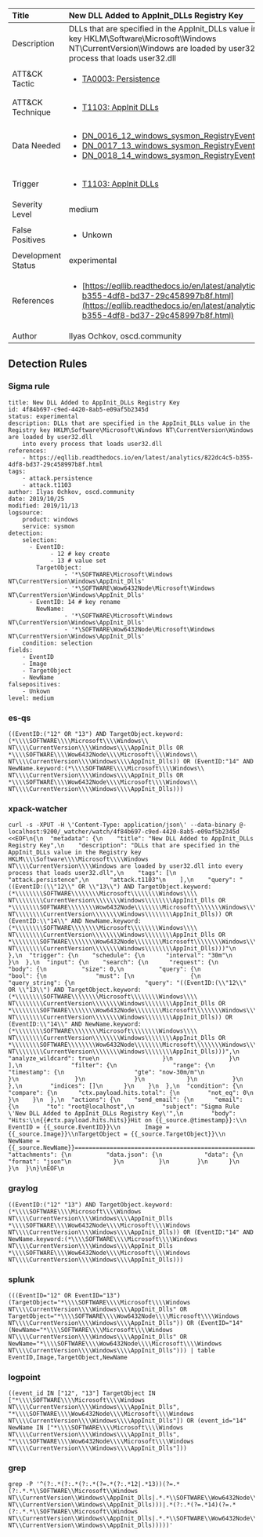 | Title                | New DLL Added to AppInit_DLLs Registry Key                                                                                                                                                 |
|:---------------------|:------------------------------------------------------------------------------------------------------------------------------------------------------------|
| Description          | DLLs that are specified in the AppInit_DLLs value in the Registry key HKLM\Software\Microsoft\Windows NT\CurrentVersion\Windows are loaded by user32.dll into every process that loads user32.dll                                                                                                                                           |
| ATT&amp;CK Tactic    |  <ul><li>[TA0003: Persistence](https://attack.mitre.org/tactics/TA0003)</li></ul>  |
| ATT&amp;CK Technique | <ul><li>[T1103: AppInit DLLs](https://attack.mitre.org/techniques/T1103)</li></ul>  |
| Data Needed          | <ul><li>[DN_0016_12_windows_sysmon_RegistryEvent](../Data_Needed/DN_0016_12_windows_sysmon_RegistryEvent.md)</li><li>[DN_0017_13_windows_sysmon_RegistryEvent](../Data_Needed/DN_0017_13_windows_sysmon_RegistryEvent.md)</li><li>[DN_0018_14_windows_sysmon_RegistryEvent](../Data_Needed/DN_0018_14_windows_sysmon_RegistryEvent.md)</li></ul>  |
| Trigger              | <ul><li>[T1103: AppInit DLLs](../Triggers/T1103.md)</li></ul>  |
| Severity Level       | medium |
| False Positives      | <ul><li>Unkown</li></ul>  |
| Development Status   | experimental |
| References           | <ul><li>[https://eqllib.readthedocs.io/en/latest/analytics/822dc4c5-b355-4df8-bd37-29c458997b8f.html](https://eqllib.readthedocs.io/en/latest/analytics/822dc4c5-b355-4df8-bd37-29c458997b8f.html)</li></ul>  |
| Author               | Ilyas Ochkov, oscd.community |


## Detection Rules

### Sigma rule

```
title: New DLL Added to AppInit_DLLs Registry Key
id: 4f84b697-c9ed-4420-8ab5-e09af5b2345d
status: experimental
description: DLLs that are specified in the AppInit_DLLs value in the Registry key HKLM\Software\Microsoft\Windows NT\CurrentVersion\Windows are loaded by user32.dll
    into every process that loads user32.dll
references:
    - https://eqllib.readthedocs.io/en/latest/analytics/822dc4c5-b355-4df8-bd37-29c458997b8f.html
tags:
    - attack.persistence
    - attack.t1103
author: Ilyas Ochkov, oscd.community
date: 2019/10/25
modified: 2019/11/13
logsource:
    product: windows
    service: sysmon
detection:
    selection:
      - EventID: 
            - 12 # key create
            - 13 # value set
        TargetObject:
                - '*\SOFTWARE\Microsoft\Windows NT\CurrentVersion\Windows\AppInit_Dlls'
                - '*\SOFTWARE\Wow6432Node\Microsoft\Windows NT\CurrentVersion\Windows\AppInit_Dlls'
      - EventID: 14 # key rename
        NewName:
                - '*\SOFTWARE\Microsoft\Windows NT\CurrentVersion\Windows\AppInit_Dlls'
                - '*\SOFTWARE\Wow6432Node\Microsoft\Windows NT\CurrentVersion\Windows\AppInit_Dlls'
    condition: selection
fields:
    - EventID
    - Image
    - TargetObject
    - NewName
falsepositives:
    - Unkown
level: medium

```





### es-qs
    
```
((EventID:("12" OR "13") AND TargetObject.keyword:(*\\\\SOFTWARE\\\\Microsoft\\\\Windows\\ NT\\\\CurrentVersion\\\\Windows\\\\AppInit_Dlls OR *\\\\SOFTWARE\\\\Wow6432Node\\\\Microsoft\\\\Windows\\ NT\\\\CurrentVersion\\\\Windows\\\\AppInit_Dlls)) OR (EventID:"14" AND NewName.keyword:(*\\\\SOFTWARE\\\\Microsoft\\\\Windows\\ NT\\\\CurrentVersion\\\\Windows\\\\AppInit_Dlls OR *\\\\SOFTWARE\\\\Wow6432Node\\\\Microsoft\\\\Windows\\ NT\\\\CurrentVersion\\\\Windows\\\\AppInit_Dlls)))
```


### xpack-watcher
    
```
curl -s -XPUT -H \'Content-Type: application/json\' --data-binary @- localhost:9200/_watcher/watch/4f84b697-c9ed-4420-8ab5-e09af5b2345d <<EOF\n{\n  "metadata": {\n    "title": "New DLL Added to AppInit_DLLs Registry Key",\n    "description": "DLLs that are specified in the AppInit_DLLs value in the Registry key HKLM\\\\Software\\\\Microsoft\\\\Windows NT\\\\CurrentVersion\\\\Windows are loaded by user32.dll into every process that loads user32.dll",\n    "tags": [\n      "attack.persistence",\n      "attack.t1103"\n    ],\n    "query": "((EventID:(\\"12\\" OR \\"13\\") AND TargetObject.keyword:(*\\\\\\\\SOFTWARE\\\\\\\\Microsoft\\\\\\\\Windows\\\\ NT\\\\\\\\CurrentVersion\\\\\\\\Windows\\\\\\\\AppInit_Dlls OR *\\\\\\\\SOFTWARE\\\\\\\\Wow6432Node\\\\\\\\Microsoft\\\\\\\\Windows\\\\ NT\\\\\\\\CurrentVersion\\\\\\\\Windows\\\\\\\\AppInit_Dlls)) OR (EventID:\\"14\\" AND NewName.keyword:(*\\\\\\\\SOFTWARE\\\\\\\\Microsoft\\\\\\\\Windows\\\\ NT\\\\\\\\CurrentVersion\\\\\\\\Windows\\\\\\\\AppInit_Dlls OR *\\\\\\\\SOFTWARE\\\\\\\\Wow6432Node\\\\\\\\Microsoft\\\\\\\\Windows\\\\ NT\\\\\\\\CurrentVersion\\\\\\\\Windows\\\\\\\\AppInit_Dlls)))"\n  },\n  "trigger": {\n    "schedule": {\n      "interval": "30m"\n    }\n  },\n  "input": {\n    "search": {\n      "request": {\n        "body": {\n          "size": 0,\n          "query": {\n            "bool": {\n              "must": [\n                {\n                  "query_string": {\n                    "query": "((EventID:(\\"12\\" OR \\"13\\") AND TargetObject.keyword:(*\\\\\\\\SOFTWARE\\\\\\\\Microsoft\\\\\\\\Windows\\\\ NT\\\\\\\\CurrentVersion\\\\\\\\Windows\\\\\\\\AppInit_Dlls OR *\\\\\\\\SOFTWARE\\\\\\\\Wow6432Node\\\\\\\\Microsoft\\\\\\\\Windows\\\\ NT\\\\\\\\CurrentVersion\\\\\\\\Windows\\\\\\\\AppInit_Dlls)) OR (EventID:\\"14\\" AND NewName.keyword:(*\\\\\\\\SOFTWARE\\\\\\\\Microsoft\\\\\\\\Windows\\\\ NT\\\\\\\\CurrentVersion\\\\\\\\Windows\\\\\\\\AppInit_Dlls OR *\\\\\\\\SOFTWARE\\\\\\\\Wow6432Node\\\\\\\\Microsoft\\\\\\\\Windows\\\\ NT\\\\\\\\CurrentVersion\\\\\\\\Windows\\\\\\\\AppInit_Dlls)))",\n                    "analyze_wildcard": true\n                  }\n                }\n              ],\n              "filter": {\n                "range": {\n                  "timestamp": {\n                    "gte": "now-30m/m"\n                  }\n                }\n              }\n            }\n          }\n        },\n        "indices": []\n      }\n    }\n  },\n  "condition": {\n    "compare": {\n      "ctx.payload.hits.total": {\n        "not_eq": 0\n      }\n    }\n  },\n  "actions": {\n    "send_email": {\n      "email": {\n        "to": "root@localhost",\n        "subject": "Sigma Rule \'New DLL Added to AppInit_DLLs Registry Key\'",\n        "body": "Hits:\\n{{#ctx.payload.hits.hits}}Hit on {{_source.@timestamp}}:\\n     EventID = {{_source.EventID}}\\n       Image = {{_source.Image}}\\nTargetObject = {{_source.TargetObject}}\\n     NewName = {{_source.NewName}}================================================================================\\n{{/ctx.payload.hits.hits}}",\n        "attachments": {\n          "data.json": {\n            "data": {\n              "format": "json"\n            }\n          }\n        }\n      }\n    }\n  }\n}\nEOF\n
```


### graylog
    
```
((EventID:("12" "13") AND TargetObject.keyword:(*\\\\SOFTWARE\\\\Microsoft\\\\Windows NT\\\\CurrentVersion\\\\Windows\\\\AppInit_Dlls *\\\\SOFTWARE\\\\Wow6432Node\\\\Microsoft\\\\Windows NT\\\\CurrentVersion\\\\Windows\\\\AppInit_Dlls)) OR (EventID:"14" AND NewName.keyword:(*\\\\SOFTWARE\\\\Microsoft\\\\Windows NT\\\\CurrentVersion\\\\Windows\\\\AppInit_Dlls *\\\\SOFTWARE\\\\Wow6432Node\\\\Microsoft\\\\Windows NT\\\\CurrentVersion\\\\Windows\\\\AppInit_Dlls)))
```


### splunk
    
```
(((EventID="12" OR EventID="13") (TargetObject="*\\\\SOFTWARE\\\\Microsoft\\\\Windows NT\\\\CurrentVersion\\\\Windows\\\\AppInit_Dlls" OR TargetObject="*\\\\SOFTWARE\\\\Wow6432Node\\\\Microsoft\\\\Windows NT\\\\CurrentVersion\\\\Windows\\\\AppInit_Dlls")) OR (EventID="14" (NewName="*\\\\SOFTWARE\\\\Microsoft\\\\Windows NT\\\\CurrentVersion\\\\Windows\\\\AppInit_Dlls" OR NewName="*\\\\SOFTWARE\\\\Wow6432Node\\\\Microsoft\\\\Windows NT\\\\CurrentVersion\\\\Windows\\\\AppInit_Dlls"))) | table EventID,Image,TargetObject,NewName
```


### logpoint
    
```
((event_id IN ["12", "13"] TargetObject IN ["*\\\\SOFTWARE\\\\Microsoft\\\\Windows NT\\\\CurrentVersion\\\\Windows\\\\AppInit_Dlls", "*\\\\SOFTWARE\\\\Wow6432Node\\\\Microsoft\\\\Windows NT\\\\CurrentVersion\\\\Windows\\\\AppInit_Dlls"]) OR (event_id="14" NewName IN ["*\\\\SOFTWARE\\\\Microsoft\\\\Windows NT\\\\CurrentVersion\\\\Windows\\\\AppInit_Dlls", "*\\\\SOFTWARE\\\\Wow6432Node\\\\Microsoft\\\\Windows NT\\\\CurrentVersion\\\\Windows\\\\AppInit_Dlls"]))
```


### grep
    
```
grep -P '^(?:.*(?:.*(?:.*(?=.*(?:.*12|.*13))(?=.*(?:.*.*\\SOFTWARE\\Microsoft\\Windows NT\\CurrentVersion\\Windows\\AppInit_Dlls|.*.*\\SOFTWARE\\Wow6432Node\\Microsoft\\Windows NT\\CurrentVersion\\Windows\\AppInit_Dlls)))|.*(?:.*(?=.*14)(?=.*(?:.*.*\\SOFTWARE\\Microsoft\\Windows NT\\CurrentVersion\\Windows\\AppInit_Dlls|.*.*\\SOFTWARE\\Wow6432Node\\Microsoft\\Windows NT\\CurrentVersion\\Windows\\AppInit_Dlls)))))'
```



